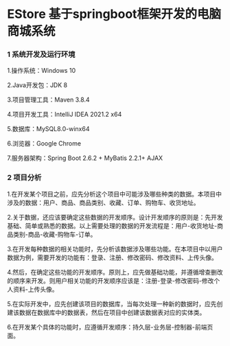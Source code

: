 # EStore  基于springboot框架开发的电脑商城系统


### 1 系统开发及运行环境


1.操作系统：Windows 10

2.Java开发包：JDK 8

3.项目管理工具：Maven 3.8.4

4.项目开发工具：IntelliJ IDEA 2021.2 x64

5.数据库：MySQL8.0-winx64

6.浏览器：Google Chrome

7.服务器架构：Spring Boot 2.6.2 + MyBatis 2.2.1+ AJAX

### 2 项目分析

1.在开发某个项目之前，应先分析这个项目中可能涉及哪些种类的数据。本项目中涉及的数据：用户、商品、商品类别、收藏、订单、购物车、收货地址。

2.关于数据，还应该要确定这些数据的开发顺序。设计开发顺序的原则是：先开发基础、简单或熟悉的数据。以上需要处理的数据的开发流程是：用户-收货地址-商品类别-商品-收藏-购物车-订单。

3.在开发每种数据的相关功能时，先分析该数据涉及哪些功能。在本项目中以用户数据为例，需要开发的功能有：登录、注册、修改密码、修改资料、上传头像。

4.然后，在确定这些功能的开发顺序。原则上，应先做基础功能，并遵循增查删改的顺序来开发。则用户相关功能的开发顺序应该是：注册-登录-修改密码-修改个人资料-上传头像。

5.在实际开发中，应先创建该项目的数据库，当每次处理一种新的数据时，应先创建该数据在数据库中的数据表，然后在项目中创建该数据表对应的实体类。

6.在开发某个具体的功能时，应遵循开发顺序：持久层-业务层-控制器-前端页面。
